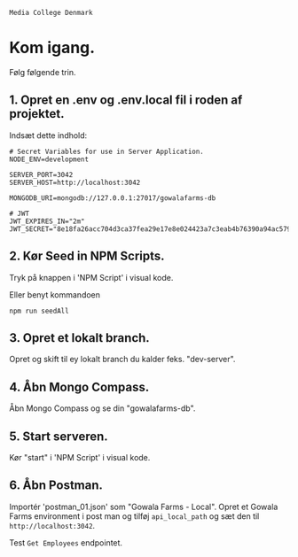 ```
Media College Denmark
```

# Kom igang.

Følg følgende trin.

## 1. Opret en .env og .env.local fil i roden af projektet.

Indsæt dette indhold:
```
# Secret Variables for use in Server Application.
NODE_ENV=development

SERVER_PORT=3042
SERVER_HOST=http://localhost:3042

MONGODB_URI=mongodb://127.0.0.1:27017/gowalafarms-db

# JWT
JWT_EXPIRES_IN="2m"
JWT_SECRET="8e18fa26acc704d3ca37fea29e17e8e024423a7c3eab4b76390a94ac579c20f0"
```

## 2. Kør Seed in NPM Scripts.

Tryk på knappen i 'NPM Script' i visual kode.

Eller benyt kommandoen

```
npm run seedAll
```

## 3. Opret et lokalt branch.

Opret og skift til ey lokalt branch du kalder feks. "dev-server".

## 4. Åbn Mongo Compass.

Åbn Mongo Compass og se din "gowalafarms-db".

## 5. Start serveren.

Kør "start" i 'NPM Script' i visual kode.

## 6. Åbn Postman.

Importér 'postman_01.json' som "Gowala Farms - Local".
Opret et Gowala Farms environment i post man og tilføj `api_local_path` og sæt den til `http://localhost:3042`.

Test `Get Employees` endpointet.
